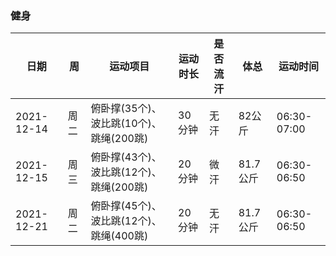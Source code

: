 ### 健身
|日期|周|运动项目|运动时长|是否流汗|体总|运动时间|
|---|---|---|---|---|---|---|
|2021-12-14|周二|俯卧撑(35个)、波比跳(10个)、跳绳(200跳)|30分钟|无汗|82公斤|06:30-07:00|
|2021-12-15|周三|俯卧撑(43个)、波比跳(12个)、跳绳(200跳)|20分钟|微汗|81.7公斤|06:30-06:50|
|2021-12-21|周二|俯卧撑(45个)、波比跳(12个)、跳绳(400跳)|20分钟|无汗|81.7公斤|06:30-06:50|